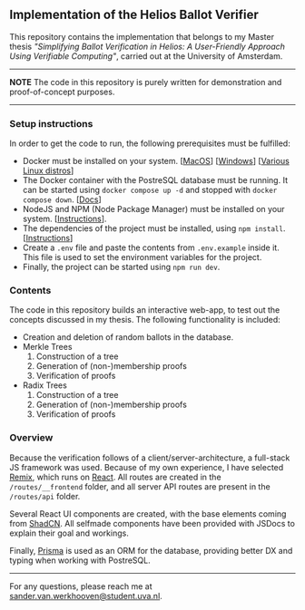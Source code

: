 ## Implementation of the Helios Ballot Verifier

This repository contains the implementation that belongs to my Master thesis _"Simplifying Ballot Verification in Helios: A User-Friendly Approach Using Verifiable Computing"_, carried out at the University of Amsterdam.

---
**NOTE** The code in this repository is purely written for demonstration and proof-of-concept purposes.

---

### Setup instructions
In order to get the code to run, the following prerequisites must be fulfilled:

- Docker must be installed on your system. [[MacOS](https://docs.docker.com/desktop/setup/install/mac-install/)] [[Windows](https://docs.docker.com/desktop/setup/install/windows-install/)] [[Various Linux distros](https://docs.docker.com/desktop/setup/install/linux/)]
- The Docker container with the PostreSQL database must be running. It can be started using ```docker compose up -d``` and stopped with ```docker compose down```. [[Docs](https://docs.docker.com/compose/)]
- NodeJS and NPM (Node Package Manager) must be installed on your system. [[Instructions](https://docs.npmjs.com/downloading-and-installing-node-js-and-npm)].
- The dependencies of the project must be installed, using ```npm install```. [[Instructions](https://docs.npmjs.com/cli/v8/commands/npm-install)]
- Create a ```.env``` file and paste the contents from ```.env.example``` inside it. This file is used to set the environment variables for the project.
- Finally, the project can be started using ```npm run dev```.

### Contents
The code in this repository builds an interactive web-app, to test out the concepts discussed in my thesis. The following functionality is included:

- Creation and deletion of random ballots in the database.
- Merkle Trees
  1. Construction of a tree
  2. Generation of (non-)membership proofs
  3. Verification of proofs
- Radix Trees
  1. Construction of a tree
  2. Generation of (non-)membership proofs
  3. Verification of proofs

### Overview
Because the verification follows of a client/server-architecture, a full-stack JS framework was used. Because of my own experience, I have selected [Remix](https://remix.run/), which runs on [React](https://react.dev/). 
All routes are created in the ```/routes/__frontend``` folder, and all server API routes are present in the ```/routes/api``` folder. 

Several React UI components are created, with the base elements coming from [ShadCN](https://ui.shadcn.com/). All selfmade components have been provided with JSDocs to explain their goal and workings.

Finally, [Prisma](https://www.prisma.io/) is used as an ORM for the database, providing better DX and typing when working with PostreSQL.

---
For any questions, please reach me at <sander.van.werkhooven@student.uva.nl>.
